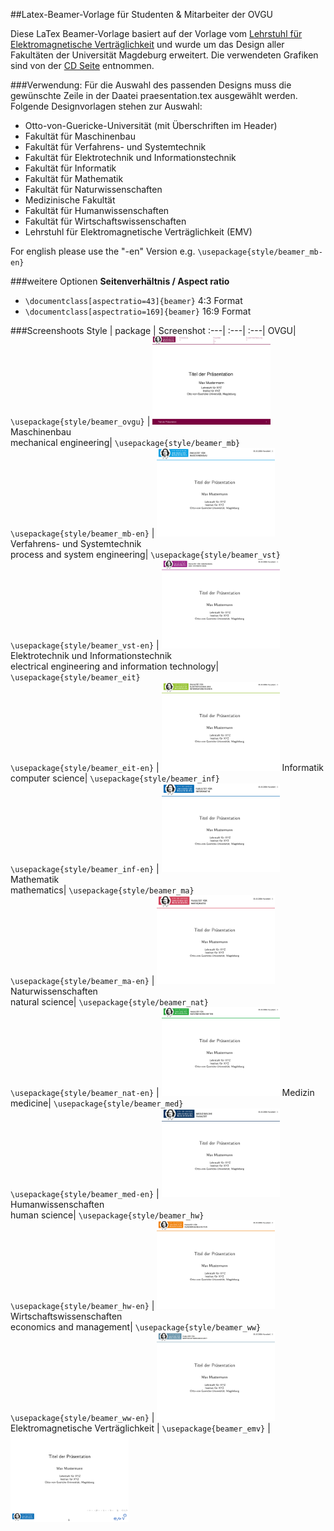 ##Latex-Beamer-Vorlage für Studenten & Mitarbeiter der OVGU

Diese LaTex Beamer-Vorlage basiert auf der Vorlage vom [Lehrstuhl für Elektromagnetische Verträglichkeit](http://www.emv.ovgu.de/Forschung+_+Lehre/Richtlinien+und+Vorlagen-media_id-1424.html) und wurde um das Design aller Fakultäten der Universität Magdeburg erweitert. Die verwendeten Grafiken sind von der [CD Seite]( http://www.cd.ovgu.de/) entnommen.


###Verwendung:
Für die Auswahl des passenden Designs muss die gewünschte Zeile in der Daatei  praesentation.tex  ausgewählt werden. Folgende Designvorlagen stehen zur Auswahl:

* Otto-von-Guericke-Universität (mit Überschriften im Header)
* Fakultät für Maschinenbau
* Fakultät für Verfahrens- und Systemtechnik
* Fakultät für Elektrotechnik und Informationstechnik
* Fakultät für Informatik
* Fakultät für Mathematik
* Fakultät für Naturwissenschaften
* Medizinische Fakultät
* Fakultät für Humanwissenschaften
* Fakultät für Wirtschaftswissenschaften
* Lehrstuhl für Elektromagnetische Verträglichkeit (EMV)

For english please use the "-en" Version e.g. ```\usepackage{style/beamer_mb-en}```

###weitere Optionen
**Seitenverhältnis / Aspect ratio**

* ```\documentclass[aspectratio=43]{beamer}```  4:3 Format
* ```\documentclass[aspectratio=169]{beamer}```  16:9 Format

	
###Screenshoots
Style | package | Screenshot
:---| :---| :---|
OVGU| ```\usepackage{style/beamer_ovgu}``` | <img src=screenshots/ovgu.png width=189 height=142/>
Maschinenbau <br> mechanical engineering|  ```\usepackage{style/beamer_mb}``` <br> ```\usepackage{style/beamer_mb-en}```  | <img src=screenshots/mb.png width=189 height=142/>
Verfahrens- und Systemtechnik <br> process and system engineering|  ```\usepackage{style/beamer_vst}``` <br> ```\usepackage{style/beamer_vst-en}```   | <img src=screenshots/vst.png width=189 height=142/>
Elektrotechnik und Informationstechnik <br> electrical engineering and information technology|  ```\usepackage{style/beamer_eit}``` <br>```\usepackage{style/beamer_eit-en}``` | <img src=screenshots/eit.png width=189 height=142/>
Informatik <br>computer science|  ```\usepackage{style/beamer_inf}``` <br>```\usepackage{style/beamer_inf-en}```  | <img src=screenshots/inf.png width=189 height=142/>
Mathematik <br> mathematics|  ```\usepackage{style/beamer_ma}``` <br>```\usepackage{style/beamer_ma-en}```  | <img src=screenshots/ma.png width=189 height=142/>
Naturwissenschaften <br> natural science|  ```\usepackage{style/beamer_nat}``` <br>```\usepackage{style/beamer_nat-en}```  | <img src=screenshots/nat.png width=189 height=142/>
Medizin <br> medicine|  ```\usepackage{style/beamer_med}``` <br>```\usepackage{style/beamer_med-en}```  | <img src=screenshots/med.png width=189 height=142/>
Humanwissenschaften <br> human science|  ```\usepackage{style/beamer_hw}``` <br>```\usepackage{style/beamer_hw-en}```  | <img src=screenshots/hw.png width=189 height=142/>
Wirtschaftswissenschaften <br> economics and management|  ```\usepackage{style/beamer_ww}``` <br> ```\usepackage{style/beamer_ww-en}```  | <img src=screenshots/ww.png width=189 height=142/>
Elektromagnetische Verträglichkeit |  ```\usepackage{beamer_emv}```  | <img src=screenshots/emv.png width=189 height=142/>
